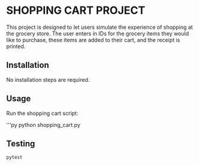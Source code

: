 # SHOPPING CART PROJECT

This project is designed to let users simulate the experience of shopping at the grocery store. The user enters in IDs for the grocery items they would like to purchase, these items are added to their cart, and the receipt is printed.

## Installation

No installation steps are required.


## Usage

Run the shopping cart script:

'''py
python shopping_cart.py

## Testing

```
pytest
```
